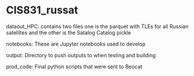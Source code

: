 ﻿# CIS831_russat

dataout_HPC: contains two files one is the parquet with TLEs for all Russian satellites and the other is the Satalog Catalog pickle

notebooks: These are Jupyter notebooks used to develop

output: Directory to push outputs to when testing and building

prod_code: Final python scripts that were sent to Beocat
 

